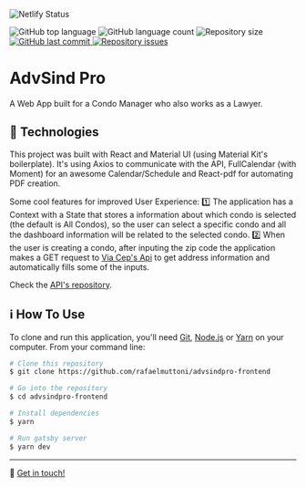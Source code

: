 ![Netlify Status](https://api.netlify.com/api/v1/badges/6ec35d25-adc1-40e7-be1e-4d73e816d5fa/deploy-status)

<p>
  <img alt="GitHub top language" src="https://img.shields.io/github/languages/top/rafaelmuttoni/advsindpro-frontend.svg">

  <img alt="GitHub language count" src="https://img.shields.io/github/languages/count/rafaelmuttoni/advsindpro-frontend.svg">

  <img alt="Repository size" src="https://img.shields.io/github/repo-size/rafaelmuttoni/advsindpro-frontend.svg">

  <a href="https://github.com/rafaelmuttoni/advsindpro-frontend/commits/master">
    <img alt="GitHub last commit" src="https://img.shields.io/github/last-commit/rafaelmuttoni/advsindpro-frontend.svg">
  </a>

  <a href="https://github.com/rafaelmuttoni/advsindpro-frontend/issues">
    <img alt="Repository issues" src="https://img.shields.io/github/issues/rafaelmuttoni/advsindpro-frontend.svg">
  </a>
</p>

<h1>
    AdvSind Pro
</h1>

<p>A Web App built for a Condo Manager who also works as a Lawyer.</p>

## :rocket: Technologies

This project was built with React and Material UI (using Material Kit's boilerplate). It's using Axios to communicate with the API, FullCalendar (with Moment) for an awesome Calendar/Schedule and React-pdf for automating PDF creation.

Some cool features for improved User Experience:
1️⃣ The application has a Context with a State that stores a information about which condo is selected (the default is All Condos), so the user can select a specific condo and all the dashboard information will be related to the selected condo.
2️⃣ When the user is creating a condo, after inputing the zip code the application makes a GET request to [Via Cep's Api](https://viacep.com.br/) to get address information and automatically fills some of the inputs.

Check the [API's repository](https://github.com/rafaelmuttoni/advsindpro-backend/).

## :information_source: How To Use

To clone and run this application, you'll need [Git](https://git-scm.com), [Node.js](https://nodejs.org/) or [Yarn](https://yarnpkg.com/) on your computer. From your command line:

```bash
# Clone this repository
$ git clone https://github.com/rafaelmuttoni/advsindpro-frontend

# Go into the repository
$ cd advsindpro-frontend

# Install dependencies
$ yarn

# Run gatsby server
$ yarn dev
```

---

:wave: [Get in touch!](https://www.linkedin.com/in/rafaelmuttoni/)
